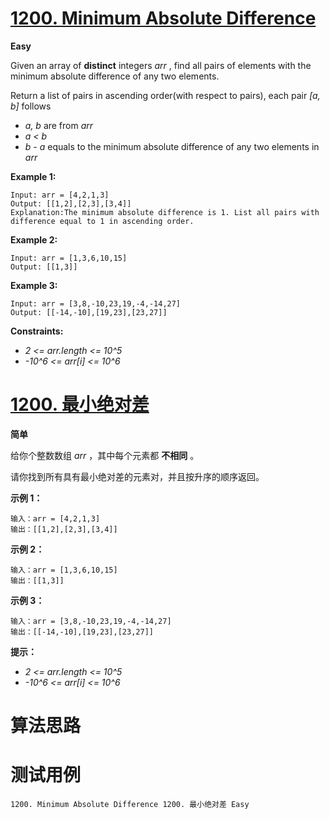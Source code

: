 # [1200. Minimum Absolute Difference][enTitle]

**Easy**

Given an array of **distinct**  integers  *arr* , find all pairs of elements with the minimum absolute difference of any two elements.

Return a list of pairs in ascending order(with respect to pairs), each pair  *[a, b]*  follows

-  *a, b*  are from  *arr*  
-  *a < b*  
-  *b - a*  equals to the minimum absolute difference of any two elements in  *arr* 



**Example 1:** 

```
Input: arr = [4,2,1,3]
Output: [[1,2],[2,3],[3,4]]
Explanation:The minimum absolute difference is 1. List all pairs with difference equal to 1 in ascending order.
```

**Example 2:** 

```
Input: arr = [1,3,6,10,15]
Output: [[1,3]]

```

**Example 3:** 

```
Input: arr = [3,8,-10,23,19,-4,-14,27]
Output: [[-14,-10],[19,23],[23,27]]

```



**Constraints:** 

-  *2 <= arr.length <= 10^5*  
-  *-10^6 <= arr[i] <= 10^6* 


# [1200. 最小绝对差][cnTitle]

**简单**

给你个整数数组  *arr* ，其中每个元素都 **不相同** 。

请你找到所有具有最小绝对差的元素对，并且按升序的顺序返回。



**示例 1：** 

```
输入：arr = [4,2,1,3]
输出：[[1,2],[2,3],[3,4]]

```

**示例 2：** 

```
输入：arr = [1,3,6,10,15]
输出：[[1,3]]

```

**示例 3：** 

```
输入：arr = [3,8,-10,23,19,-4,-14,27]
输出：[[-14,-10],[19,23],[23,27]]

```



**提示：** 

-  *2 <= arr.length <= 10^5*  
-  *-10^6 <= arr[i] <= 10^6* 




# 算法思路

# 测试用例
```
1200. Minimum Absolute Difference 1200. 最小绝对差 Easy
```

[enTitle]: https://leetcode.com/problems/minimum-absolute-difference/
[cnTitle]: https://leetcode-cn.com/problems/minimum-absolute-difference/
